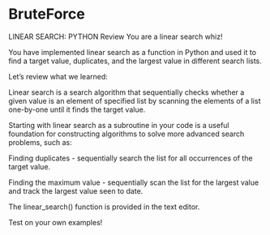 # BruteForce

LINEAR SEARCH: PYTHON
Review
You are a linear search whiz!

You have implemented linear search as a function in Python and used it to find a target value, duplicates, and the largest value in different search lists.

Let’s review what we learned:

Linear search is a search algorithm that sequentially checks whether a given value is an element of specified list by scanning the elements of a list one-by-one until it finds the target value.

Starting with linear search as a subroutine in your code is a useful foundation for constructing algorithms to solve more advanced search problems, such as:

Finding duplicates - sequentially search the list for all occurrences of the target value.

Finding the maximum value - sequentially scan the list for the largest value and track the largest value seen to date.

The linear_search() function is provided in the text editor.

Test on your own examples!
